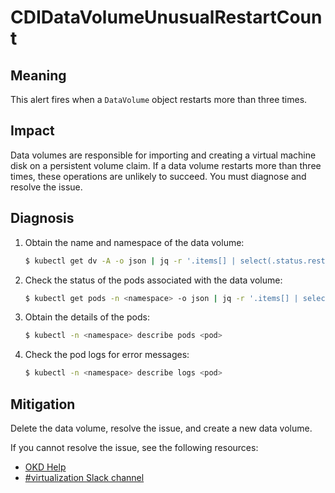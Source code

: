 # CDIDataVolumeUnusualRestartCount
<!-- Edited by apinnick, Nov 2022-->

## Meaning

This alert fires when a `DataVolume` object restarts more than three times.

## Impact

Data volumes are responsible for importing and creating a virtual machine disk on a persistent volume claim. If a data volume restarts more than three times, these operations are unlikely to succeed. You must diagnose and resolve the issue.

## Diagnosis

1. Obtain the name and namespace of the data volume:

   ```bash
   $ kubectl get dv -A -o json | jq -r '.items[] | select(.status.restartCount>3)' | jq '.metadata.name, .metadata.namespace'
   ```

2. Check the status of the pods associated with the data volume:

   ```bash
   $ kubectl get pods -n <namespace> -o json | jq -r '.items[] | select(.metadata.ownerReferences[] | select(.name=="<dv_name>")).metadata.name'
   ```

3. Obtain the details of the pods:

   ```bash
   $ kubectl -n <namespace> describe pods <pod>
   ```

4. Check the pod logs for error messages:

   ```bash
   $ kubectl -n <namespace> describe logs <pod>
   ```

## Mitigation

Delete the data volume, resolve the issue, and create a new data volume.

<!--DS: If you cannot resolve the issue, log in to the link:https://access.redhat.com[Customer Portal] and open a support case, attaching the artifacts gathered during the Diagnosis procedure.-->
<!--USstart-->
If you cannot resolve the issue, see the following resources:

- [OKD Help](https://www.okd.io/help/)
- [#virtualization Slack channel](https://kubernetes.slack.com/channels/virtualization)
<!--USend-->

